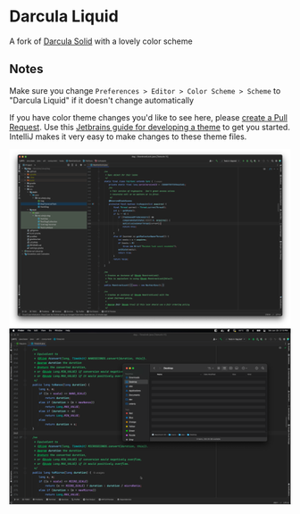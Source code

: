# Darcula Liquid

A fork of [Darcula Solid](https://github.com/vecheslav/darcula-solid) with a lovely color scheme

## Notes

Make sure you change `Preferences > Editor > Color Scheme > Scheme` to "Darcula Liquid" if it doesn't change automatically

If you have color theme changes you'd like to see here, please [create a Pull Request](https://github.com/ajs1998/darcula-liquid/pulls). Use this [Jetbrains guide for developing a theme](https://plugins.jetbrains.com/docs/intellij/developing-themes.html) to get you started. IntelliJ makes it very easy to make changes to these theme files.

![img.png](src/main/resources/screenshots/screenshot1.png)
![img.png](src/main/resources/screenshots/screenshot2.png)
